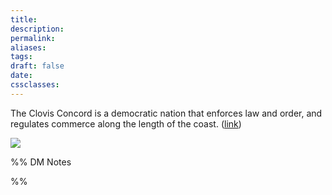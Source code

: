 ```yaml
---
title: 
description: 
permalink: 
aliases: 
tags: 
draft: false
date: 
cssclasses:
---
```

The Clovis Concord is a democratic nation that enforces law and order, and regulates commerce along the length of the coast.
([link](https://www.dndbeyond.com/sources/dnd/egtw/factions-and-societies#ClovisConcord)) 

![](https://media.dndbeyond.com/compendium-images/egtw/yDOyqyOocErRgYJK/02-04.png) 

%% DM Notes



%%
